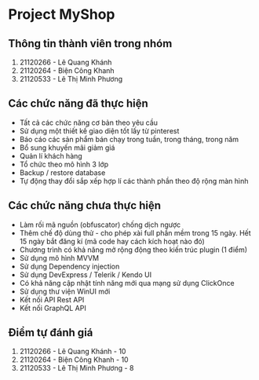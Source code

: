 # Project MyShop
## Thông tin thành viên trong nhóm
1. 21120266 - Lê Quang Khánh
2. 21120264 - Biện Công Khanh
3. 21120533 - Lê Thị Minh Phương
## Các chức năng đã thực hiện
- Tất cả các chức năng cơ bản theo yêu cầu
- Sử dụng một thiết kế giao diện tốt lấy từ pinterest 
- Báo cáo các sản phẩm bán chạy trong tuần, trong tháng, trong năm 
- Bổ sung khuyến mãi giảm giá 
- Quản lí khách hàng
- Tổ chức theo mô hình 3 lớp
- Backup / restore database
- Tự động thay đổi sắp xếp hợp lí các thành phần theo độ rộng màn hình
## Các chức năng chưa thực hiện
- Làm rối mã nguồn (obfuscator) chống dịch ngược 
- Thêm chế độ dùng thử - cho phép xài full phần mềm trong 15 ngày. Hết 15 ngày bắt đăng kí (mã code hay cách kích hoạt nào đó)  
- Chương trình có khả năng mở rộng động theo kiến trúc plugin (1 điểm)
- Sử dụng mô hình MVVM 
- Sử dụng Dependency injection 
- Sử dụng DevExpress / Telerik  / Kendo UI  
- Có khả năng cập nhật tính năng mới qua mạng sử dụng ClickOnce
- Sử dụng thư viện WinUI mới
- Kết nối API Rest API 
- Kết nối GraphQL API 

## Điểm tự đánh giá
1. 21120266 - Lê Quang Khánh - 10
2. 21120264 - Biện Công Khanh - 10
3. 21120533 - Lê Thị Minh Phương - 8
